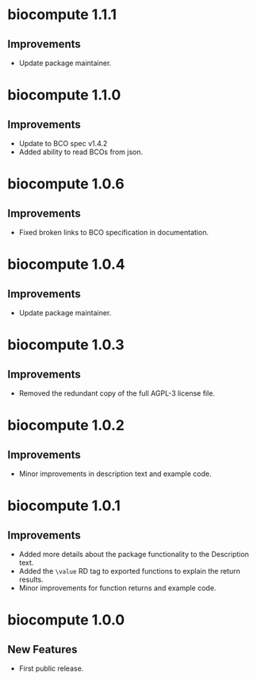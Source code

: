# biocompute 1.1.1

## Improvements

- Update package maintainer.

# biocompute 1.1.0

## Improvements

- Update to BCO spec v1.4.2
- Added ability to read BCOs from json.

# biocompute 1.0.6

## Improvements

- Fixed broken links to BCO specification in documentation.

# biocompute 1.0.4

## Improvements

- Update package maintainer.

# biocompute 1.0.3

## Improvements

- Removed the redundant copy of the full AGPL-3 license file.

# biocompute 1.0.2

## Improvements

- Minor improvements in description text and example code.

# biocompute 1.0.1

## Improvements

- Added more details about the package functionality to the Description text.
- Added the `\value` RD tag to exported functions to explain the return results.
- Minor improvements for function returns and example code.

# biocompute 1.0.0

## New Features

- First public release.
